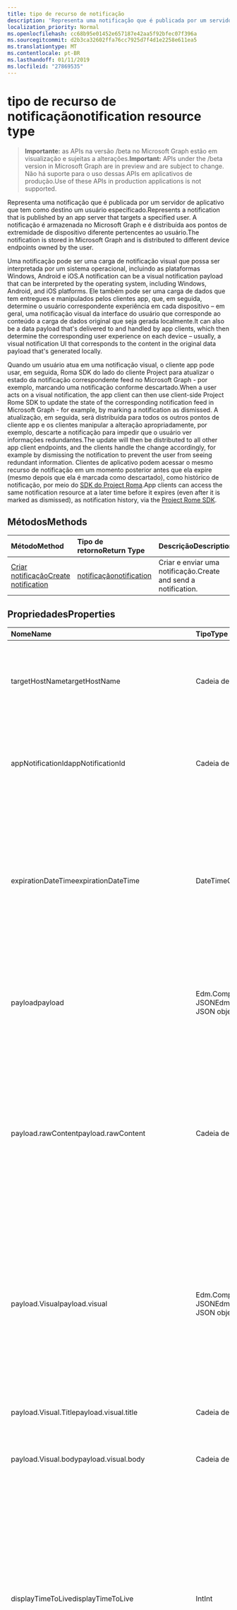```yaml
---
title: tipo de recurso de notificação
description: 'Representa uma notificação que é publicada por um servidor de aplicativo que tem como destino um usuário especificado. A notificação é armazenada no Microsoft Graph e é distribuída aos pontos de extremidade de dispositivo diferente pertencentes ao usuário. '
localization_priority: Normal
ms.openlocfilehash: cc68b95e01452e657187e42aa5f92bfec07f396a
ms.sourcegitcommit: d2b3ca32602ffa76cc7925d7f4d1e2258e611ea5
ms.translationtype: MT
ms.contentlocale: pt-BR
ms.lasthandoff: 01/11/2019
ms.locfileid: "27869535"
---
```

# <a name="notification-resource-type"></a><span data-ttu-id="b5c39-104">tipo de recurso de notificação</span><span class="sxs-lookup"><span data-stu-id="b5c39-104">notification resource type</span></span>
> <span data-ttu-id="b5c39-105">**Importante:** as APIs na versão /beta no Microsoft Graph estão em visualização e sujeitas a alterações.</span><span class="sxs-lookup"><span data-stu-id="b5c39-105">**Important:** APIs under the /beta version in Microsoft Graph are in preview and are subject to change.</span></span> <span data-ttu-id="b5c39-106">Não há suporte para o uso dessas APIs em aplicativos de produção.</span><span class="sxs-lookup"><span data-stu-id="b5c39-106">Use of these APIs in production applications is not supported.</span></span>

<span data-ttu-id="b5c39-107">Representa uma notificação que é publicada por um servidor de aplicativo que tem como destino um usuário especificado.</span><span class="sxs-lookup"><span data-stu-id="b5c39-107">Represents a notification that is published by an app server that targets a specified user.</span></span> <span data-ttu-id="b5c39-108">A notificação é armazenada no Microsoft Graph e é distribuída aos pontos de extremidade de dispositivo diferente pertencentes ao usuário.</span><span class="sxs-lookup"><span data-stu-id="b5c39-108">The notification is stored in Microsoft Graph and is distributed to different device endpoints owned by the user.</span></span> 

<span data-ttu-id="b5c39-109">Uma notificação pode ser uma carga de notificação visual que possa ser interpretada por um sistema operacional, incluindo as plataformas Windows, Android e iOS.</span><span class="sxs-lookup"><span data-stu-id="b5c39-109">A notification can be a visual notification payload that can be interpreted by the operating system, including Windows, Android, and iOS platforms.</span></span> <span data-ttu-id="b5c39-110">Ele também pode ser uma carga de dados que tem entregues e manipulados pelos clientes app, que, em seguida, determine o usuário correspondente experiência em cada dispositivo – em geral, uma notificação visual da interface do usuário que corresponde ao conteúdo a carga de dados original que seja gerada localmente.</span><span class="sxs-lookup"><span data-stu-id="b5c39-110">It can also be a data payload that's delivered to and handled by app clients, which then determine the corresponding user experience on each device – usually, a visual notification UI that corresponds to the content in the original data payload that's generated locally.</span></span> 

<span data-ttu-id="b5c39-111">Quando um usuário atua em uma notificação visual, o cliente app pode usar, em seguida, Roma SDK do lado do cliente Project para atualizar o estado da notificação correspondente feed no Microsoft Graph - por exemplo, marcando uma notificação conforme descartado.</span><span class="sxs-lookup"><span data-stu-id="b5c39-111">When a user acts on a visual notification, the app client can then use client-side Project Rome SDK to update the state of the corresponding notification feed in Microsoft Graph - for example, by marking a notification as dismissed.</span></span> <span data-ttu-id="b5c39-112">A atualização, em seguida, será distribuída para todos os outros pontos de cliente app e os clientes manipular a alteração apropriadamente, por exemplo, descarte a notificação para impedir que o usuário ver informações redundantes.</span><span class="sxs-lookup"><span data-stu-id="b5c39-112">The update will then be distributed to all other app client endpoints, and the clients handle the change accordingly, for example by dismissing the notification to prevent the user from seeing redundant information.</span></span> <span data-ttu-id="b5c39-113">Clientes de aplicativo podem acessar o mesmo recurso de notificação em um momento posterior antes que ela expire (mesmo depois que ela é marcada como descartado), como histórico de notificação, por meio do [SDK do Project Roma](https://github.com/Microsoft/project-rome).</span><span class="sxs-lookup"><span data-stu-id="b5c39-113">App clients can access the same notification resource at a later time before it expires (even after it is marked as dismissed), as notification history, via the [Project Rome SDK](https://github.com/Microsoft/project-rome).</span></span> 

## <a name="methods"></a><span data-ttu-id="b5c39-114">Métodos</span><span class="sxs-lookup"><span data-stu-id="b5c39-114">Methods</span></span>
|<span data-ttu-id="b5c39-115">Método</span><span class="sxs-lookup"><span data-stu-id="b5c39-115">Method</span></span> | <span data-ttu-id="b5c39-116">Tipo de retorno</span><span class="sxs-lookup"><span data-stu-id="b5c39-116">Return Type</span></span> | <span data-ttu-id="b5c39-117">Descrição</span><span class="sxs-lookup"><span data-stu-id="b5c39-117">Description</span></span>|
|:------|:------------|:-----------|
|[<span data-ttu-id="b5c39-118">Criar notificação</span><span class="sxs-lookup"><span data-stu-id="b5c39-118">Create notification</span></span>](../api/projectrome-notification-post.md) | [<span data-ttu-id="b5c39-119">notificação</span><span class="sxs-lookup"><span data-stu-id="b5c39-119">notification</span></span>](projectrome-notification.md) |<span data-ttu-id="b5c39-120">Criar e enviar uma notificação.</span><span class="sxs-lookup"><span data-stu-id="b5c39-120">Create and send a notification.</span></span> |

## <a name="properties"></a><span data-ttu-id="b5c39-121">Propriedades</span><span class="sxs-lookup"><span data-stu-id="b5c39-121">Properties</span></span>
|<span data-ttu-id="b5c39-122">Nome</span><span class="sxs-lookup"><span data-stu-id="b5c39-122">Name</span></span> | <span data-ttu-id="b5c39-123">Tipo</span><span class="sxs-lookup"><span data-stu-id="b5c39-123">Type</span></span> | <span data-ttu-id="b5c39-124">Descrição</span><span class="sxs-lookup"><span data-stu-id="b5c39-124">Description</span></span>|
|:----|:-----|:-----------|
| <span data-ttu-id="b5c39-125">targetHostName</span><span class="sxs-lookup"><span data-stu-id="b5c39-125">targetHostName</span></span> | <span data-ttu-id="b5c39-126">Cadeia de caracteres</span><span class="sxs-lookup"><span data-stu-id="b5c39-126">String</span></span> | <span data-ttu-id="b5c39-127">Representa o nome de host do aplicativo ao qual o serviço de chamada deseja postar a notificação, para um determinado usuário.</span><span class="sxs-lookup"><span data-stu-id="b5c39-127">Represents the host name of the app to which the calling service wants to post the notification, for the given user.</span></span> |
| <span data-ttu-id="b5c39-128">appNotificationId</span><span class="sxs-lookup"><span data-stu-id="b5c39-128">appNotificationId</span></span> | <span data-ttu-id="b5c39-129">Cadeia de caracteres</span><span class="sxs-lookup"><span data-stu-id="b5c39-129">String</span></span> | <span data-ttu-id="b5c39-130">A id exclusiva definida pelo servidor de aplicativo de uma notificação que é usado para identificar e uma notificação individual de destino.</span><span class="sxs-lookup"><span data-stu-id="b5c39-130">The unique id set by the app server of a notification that is used to identify and target an individual notification.</span></span> |
| <span data-ttu-id="b5c39-131">expirationDateTime</span><span class="sxs-lookup"><span data-stu-id="b5c39-131">expirationDateTime</span></span> | <span data-ttu-id="b5c39-132">DateTimeOffset</span><span class="sxs-lookup"><span data-stu-id="b5c39-132">DateTimeOffset</span></span> | <span data-ttu-id="b5c39-133">Define um tempo de expiração de UTC em uma notificação de usuário - quando o tempo é para cima, a notificação é removida do repositório de feed de notificação do Microsoft Graph completamente e não está mais parte do histórico de notificação.</span><span class="sxs-lookup"><span data-stu-id="b5c39-133">Sets a UTC expiration time on a user notification - when time is up, the notification is removed from the Microsoft Graph notification feed store completely and is no longer part of notification history.</span></span> <span data-ttu-id="b5c39-134">Valor máximo é 30 dias.</span><span class="sxs-lookup"><span data-stu-id="b5c39-134">Max value is 30 days.</span></span> |
| <span data-ttu-id="b5c39-135">payload</span><span class="sxs-lookup"><span data-stu-id="b5c39-135">payload</span></span> | <span data-ttu-id="b5c39-136">Edm.ComplexType, o objeto JSON</span><span class="sxs-lookup"><span data-stu-id="b5c39-136">Edm.ComplexType, JSON object</span></span> | <span data-ttu-id="b5c39-137">Esse é o conteúdo de dados de uma notificação de usuário brutos ou visual que serão entregues e consumido pelo cliente app receber essa notificação.</span><span class="sxs-lookup"><span data-stu-id="b5c39-137">This is the data content of a raw or visual user notification that will be delivered to and consumed by the app client receiving this notification.</span></span> |
| <span data-ttu-id="b5c39-138">payload.rawContent</span><span class="sxs-lookup"><span data-stu-id="b5c39-138">payload.rawContent</span></span> | <span data-ttu-id="b5c39-139">Cadeia de caracteres</span><span class="sxs-lookup"><span data-stu-id="b5c39-139">String</span></span> | <span data-ttu-id="b5c39-140">O conteúdo de notificação de uma notificação de usuário brutos que serão entregues e consumido pelo cliente app receber essa notificação.</span><span class="sxs-lookup"><span data-stu-id="b5c39-140">The notification content of a raw user notification that will be delivered to and consumed by the app client receiving this notification.</span></span> <span data-ttu-id="b5c39-141">Pelo menos uma das Payload.RawContent e Payload.VisualContent precisa ser válida para uma solicitação de notificação de POSTAGEM.</span><span class="sxs-lookup"><span data-stu-id="b5c39-141">At least one of Payload.RawContent and Payload.VisualContent needs to be valid for a POST Notification request.</span></span> |
| <span data-ttu-id="b5c39-142">payload.Visual</span><span class="sxs-lookup"><span data-stu-id="b5c39-142">payload.visual</span></span> | <span data-ttu-id="b5c39-143">Edm.ComplexType, o objeto JSON</span><span class="sxs-lookup"><span data-stu-id="b5c39-143">Edm.ComplexType, JSON object</span></span> | <span data-ttu-id="b5c39-144">O conteúdo visual de uma notificação de usuário visual, que será consumida pela plataforma de notificação em cada plataforma móvel e renderizado para os usuários.</span><span class="sxs-lookup"><span data-stu-id="b5c39-144">The visual content of a visual user notification, which will be consumed by the notification platform on each mobile platform and rendered for the users.</span></span> <span data-ttu-id="b5c39-145">Pelo menos um dos conteúdo e VisualContent precisa ser válida para uma solicitação de notificação de POSTAGEM.</span><span class="sxs-lookup"><span data-stu-id="b5c39-145">At least one of Content and VisualContent needs to be valid for a POST Notification request.</span></span> |
| <span data-ttu-id="b5c39-146">payload.Visual.Title</span><span class="sxs-lookup"><span data-stu-id="b5c39-146">payload.visual.title</span></span> | <span data-ttu-id="b5c39-147">Cadeia de caracteres</span><span class="sxs-lookup"><span data-stu-id="b5c39-147">String</span></span> | <span data-ttu-id="b5c39-148">O título de uma notificação de usuário visual.</span><span class="sxs-lookup"><span data-stu-id="b5c39-148">The title of a visual user notification.</span></span> <span data-ttu-id="b5c39-149">Deve ter o título ou corpo.</span><span class="sxs-lookup"><span data-stu-id="b5c39-149">Must have either title or body.</span></span> |
| <span data-ttu-id="b5c39-150">payload.Visual.body</span><span class="sxs-lookup"><span data-stu-id="b5c39-150">payload.visual.body</span></span> | <span data-ttu-id="b5c39-151">Cadeia de caracteres</span><span class="sxs-lookup"><span data-stu-id="b5c39-151">String</span></span> | <span data-ttu-id="b5c39-152">O corpo de uma notificação de usuário visual.</span><span class="sxs-lookup"><span data-stu-id="b5c39-152">The body of a visual user notification.</span></span> <span data-ttu-id="b5c39-153">Deve ter o título ou corpo.</span><span class="sxs-lookup"><span data-stu-id="b5c39-153">Must have either title or body.</span></span> |
| <span data-ttu-id="b5c39-154">displayTimeToLive</span><span class="sxs-lookup"><span data-stu-id="b5c39-154">displayTimeToLive</span></span> | <span data-ttu-id="b5c39-155">Int</span><span class="sxs-lookup"><span data-stu-id="b5c39-155">Int</span></span> | <span data-ttu-id="b5c39-156">Define quanto tempo (em segundos) esse conteúdo notificação permanecerão no Visualizador de notificação da cada plataforma.</span><span class="sxs-lookup"><span data-stu-id="b5c39-156">Sets how long (in seconds) this notification content will stay in each platform’s notification viewer.</span></span> <span data-ttu-id="b5c39-157">Por exemplo, quando a notificação é entregue a um dispositivo do Windows, o valor dessa propriedade é passado para ToastNotification.ExpirationTime, que determina quanto tempo a notificação de proposta permanecerão na Central de ações do Windows do usuário.</span><span class="sxs-lookup"><span data-stu-id="b5c39-157">For example, when the notification is delivered to a Windows device, the value of this property is passed on to ToastNotification.ExpirationTime, which determines how long the toast notification will stay in the user’s Windows Action Center.</span></span> |
| <span data-ttu-id="b5c39-158">prioridade</span><span class="sxs-lookup"><span data-stu-id="b5c39-158">priority</span></span> | <span data-ttu-id="b5c39-159">EnumType</span><span class="sxs-lookup"><span data-stu-id="b5c39-159">EnumType</span></span> | <span data-ttu-id="b5c39-160">Indica a prioridade de uma notificação de usuário brutos.</span><span class="sxs-lookup"><span data-stu-id="b5c39-160">Indicates the priority of a raw user notification.</span></span> <span data-ttu-id="b5c39-161">Por padrão, notificações visuais são enviadas com alta prioridade.</span><span class="sxs-lookup"><span data-stu-id="b5c39-161">Visual notifications are sent with high priority by default.</span></span> <span data-ttu-id="b5c39-162">Valores válidos são de alta e baixa.</span><span class="sxs-lookup"><span data-stu-id="b5c39-162">Valid values are High and Low.</span></span> |
| <span data-ttu-id="b5c39-163">groupName</span><span class="sxs-lookup"><span data-stu-id="b5c39-163">groupName</span></span> | <span data-ttu-id="b5c39-164">Cadeia de caracteres</span><span class="sxs-lookup"><span data-stu-id="b5c39-164">String</span></span> | <span data-ttu-id="b5c39-165">O nome do grupo ao qual essa notificação pertence.</span><span class="sxs-lookup"><span data-stu-id="b5c39-165">The name of the group that this notification belongs to.</span></span> <span data-ttu-id="b5c39-166">Ela é definida pelo desenvolvedor para fins de agrupamento de notificações.</span><span class="sxs-lookup"><span data-stu-id="b5c39-166">It is set by the developer for the purpose of grouping notifications together.</span></span> |
| <span data-ttu-id="b5c39-167">targetPolicy</span><span class="sxs-lookup"><span data-stu-id="b5c39-167">targetPolicy</span></span> | <span data-ttu-id="b5c39-168">Edm.ComplexType, o objeto JSON</span><span class="sxs-lookup"><span data-stu-id="b5c39-168">Edm.ComplexType, JSON object</span></span> | <span data-ttu-id="b5c39-169">Política de entrega da notificação em dois níveis diferentes - tipos de ponto de extremidade (Windows, iOS e Android) que devem ser direcionados e pontos de extremidade específicos (identificados por ids de inscrição) que devem ser direcionados lida com o objeto de diretiva de destino.</span><span class="sxs-lookup"><span data-stu-id="b5c39-169">Target policy object handles notification delivery policy at two different levels - endpoint types (Windows, iOS and Android) that should be targeted, and specific endpoints (identified by subscription ids) that should be targeted.</span></span> |
| <span data-ttu-id="b5c39-170">targetPolicy.platformTypes</span><span class="sxs-lookup"><span data-stu-id="b5c39-170">targetPolicy.platformTypes</span></span> | <span data-ttu-id="b5c39-171">Edm.ComplexType, a coleção (EnumType)</span><span class="sxs-lookup"><span data-stu-id="b5c39-171">Edm.ComplexType, Collection (EnumType)</span></span> | <span data-ttu-id="b5c39-172">Use para filtrar a distribuição de notificação para uma plataforma específica ou plataformas.</span><span class="sxs-lookup"><span data-stu-id="b5c39-172">Use to filter the notification distribution to a specific platform or platforms.</span></span> <span data-ttu-id="b5c39-173">Por padrão, todos os tipos de ponto de extremidade de push (iOS, Windows e Android) estão habilitados.</span><span class="sxs-lookup"><span data-stu-id="b5c39-173">By default, all push endpoint types (iOS, Windows, and Android) are enabled.</span></span> |

## <a name="relationships"></a><span data-ttu-id="b5c39-174">Relações</span><span class="sxs-lookup"><span data-stu-id="b5c39-174">Relationships</span></span>
<span data-ttu-id="b5c39-175">Nenhum</span><span class="sxs-lookup"><span data-stu-id="b5c39-175">None.</span></span>

## <a name="json-representation"></a><span data-ttu-id="b5c39-176">Representação JSON</span><span class="sxs-lookup"><span data-stu-id="b5c39-176">JSON representation</span></span>
<span data-ttu-id="b5c39-177">A seguir está uma representação JSON do recurso quando você publica uma notificação visual direta que será enviada para o sistema operacional de destino.</span><span class="sxs-lookup"><span data-stu-id="b5c39-177">The following is a JSON representation of the resource when you publish a direct visual notification that is delivered to the destination operating system.</span></span>

```json
{   
  "targetHostName": "String",
  "appNotificationId": "String",
  "expirationDateTime": "DateTimeOffset",
  "payload":  
  {
    "visualContent": 
    {
      "title": "String",
      "body": "String"
    },
  },
  "displayTimeToLive": "Int",
  "priority": "Enum",
  "groupName": "String",
  "targetPolicy":
  {
    "platformTypes": [ 
      "Enum"
    ]
  }
}
```

<span data-ttu-id="b5c39-178">A seguir está uma representação JSON do recurso quando você publica uma notificação de dados brutos é entregue aos clientes app.</span><span class="sxs-lookup"><span data-stu-id="b5c39-178">The following is a JSON representation of the resource when you publish a raw data notification that is delivered to app clients.</span></span>
```json
{   
  "targetHostName": "String",
  "appNotificationId": "String",
  "expirationDateTime": "DateTimeOffset",
  "payload":  
  {
    "rawContent": "String"
  },
  "displayTimeToLive": "Int",
  "priority": "Enum",
  "groupName": "String",
  "targetPolicy":
  {
    "platformTypes": [ 
      "Enum"
    ]
  }
}
```
